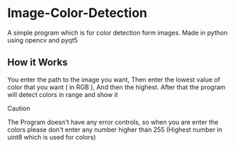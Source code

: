 # Image-Color-Detection
A simple program which is for color detection form images. Made in python using opencv and pyqt5

## How it Works
<span>You enter the path to the image you want, Then enter the lowest value of color that you want ( in RGB ), And then the highest. After that the program will detect colors in range and show it</span>

> [!CAUTION]
> The Program doesn't have any error controls, so when you are enter the colors please don't enter any number higher than 255 (Highest number in uint8 which is used for colors)
